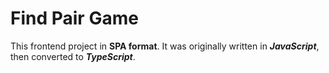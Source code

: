 # Find Pair Game

This frontend project in **SPA format**. It was originally written in ***JavaScript***, then converted to ***TypeScript***.

